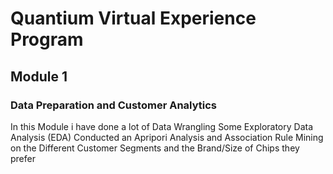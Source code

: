 # Quantium Virtual Experience Program
## Module 1 
### Data Preparation and Customer Analytics
In this Module i have done a lot of Data Wrangling
Some Exploratory Data Analysis (EDA)
Conducted an Apripori Analysis  and Association Rule Mining on the Different Customer Segments and the Brand/Size of Chips they prefer
